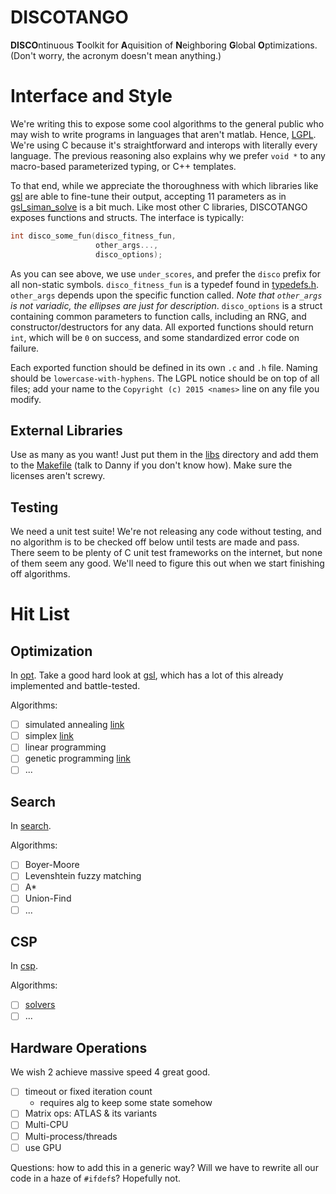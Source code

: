 DISCOTANGO
==========

**DISCO**ntinuous **T**oolkit for **A**quisition of **N**eighboring **G**lobal **O**ptimizations. (Don't worry, the acronym doesn't mean anything.)

# Interface and Style

We're writing this to expose some cool algorithms to the general public who may wish to write programs in languages that aren't matlab. Hence, [LGPL](LGPL.md). We're using C because it's straightforward and interops with literally every language. The previous reasoning also explains why we prefer `void *` to any macro-based parameterized typing, or C++ templates.

To that end, while we appreciate the thoroughness with which libraries like [gsl](https://www.gnu.org/software/gsl/) are able to fine-tune their output, accepting 11 parameters as in [gsl_siman_solve](https://www.gnu.org/software/gsl/manual/html_node/Trivial-example.html) is a bit much. Like most other C libraries, DISCOTANGO exposes functions and structs. The interface is typically:

```c
int disco_some_fun(disco_fitness_fun,
                   other_args...,
                   disco_options);
```

As you can see above, we use `under_scores`, and prefer the `disco` prefix for all non-static symbols. `disco_fitness_fun` is a typedef found in [typedefs.h](common/typedefs.h). `other_args` depends upon the specific function called. *Note that `other_args` is not variadic, the ellipses are just for description*. `disco_options` is a struct containing common parameters to function calls, including an RNG, and constructor/destructors for any data. All exported functions should return `int`, which will be `0` on success, and some standardized error code on failure.

Each exported function should be defined in its own `.c` and `.h` file. Naming should be `lowercase-with-hyphens`. The LGPL notice should be on top of all files; add your name to the `Copyright (c) 2015 <names>` line on any file you modify.

## External Libraries

Use as many as you want! Just put them in the [libs](libs/) directory and add them to the [Makefile](Makefile) (talk to Danny if you don't know how). Make sure the licenses aren't screwy.

## Testing

We need a unit test suite! We're not releasing any code without testing, and no algorithm is to be checked off below until tests are made and pass. There seem to be plenty of C unit test frameworks on the internet, but none of them seem any good. We'll need to figure this out when we start finishing off algorithms.

# Hit List

## Optimization

In [opt](opt/). Take a good hard look at [gsl](https://www.gnu.org/software/gsl/), which has a lot of this already implemented and battle-tested.

Algorithms:

- [ ] simulated annealing [link](http://katrinaeg.com/simulated-annealing.html)
- [ ] simplex [link](http://www.zweigmedia.com/RealWorld/tutorialsf4/frames4_3.html)
- [ ] linear programming
- [ ] genetic programming [link](http://www.doc.ic.ac.uk/~nd/surprise_96/journal/vol1/hmw/article1.html)
- [ ] ...

## Search

In [search](search/).

Algorithms:

- [ ] Boyer-Moore
- [ ] Levenshtein fuzzy matching
- [ ] A*
- [ ] Union-Find
- [ ] ...

## CSP

In [csp](csp/).

Algorithms:

- [ ] [solvers](http://www.cs.toronto.edu/~fbacchus/Papers/liu.pdf)
- [ ] ...

## Hardware Operations

We wish 2 achieve massive speed 4 great good.

- [ ] timeout or fixed iteration count
  - requires alg to keep some state somehow
- [ ] Matrix ops: ATLAS & its variants
- [ ] Multi-CPU
- [ ] Multi-process/threads
- [ ] use GPU

Questions: how to add this in a generic way? Will we have to rewrite all our code in a haze of `#ifdef`s? Hopefully not.
